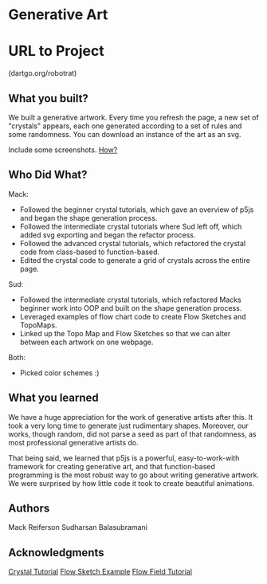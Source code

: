 # Generative Art

# URL to Project
(dartgo.org/robotrat)

## What you built? 

We built a generative artwork. Every time you refresh the page, a new set of "crystals" appears, each one generated according to a set of rules and some randomness. You can download an instance of the art as an svg.

Include some screenshots.
[How?](https://help.github.com/articles/about-readmes/#relative-links-and-image-paths-in-readme-files)

## Who Did What?

Mack:
* Followed the beginner crystal tutorials, which gave an overview of p5js and began the shape generation process.
* Followed the intermediate crystal tutorials where Sud left off, which added svg exporting and began the refactor process.
* Followed the advanced crystal tutorials, which refactored the crystal code from class-based to function-based.
* Edited the crystal code to generate a grid of crystals across the entire page.

Sud:
* Followed the intermediate crystal tutorials, which refactored Macks beginner work into OOP and built on the shape generation process.
* Leveraged examples of flow chart code to create Flow Sketches and TopoMaps.
* Linked up the Topo Map and Flow Sketches so that we can alter between each artwork on one webpage.

Both:
* Picked color schemes :)

## What you learned

We have a huge appreciation for the work of generative artists after this. It took a very long time to generate just rudimentary shapes. Moreover, our works, though random, did not parse a seed as part of that randomness, as most professional generative artists do.

That being said, we learned that p5js is a powerful, easy-to-work-with framework for creating generative art, and that function-based programming is the most robust way to go about writing generative artwork. We were surprised by how little code it took to create beautiful animations.

## Authors

Mack Reiferson
Sudharsan Balasubramani

## Acknowledgments

[Crystal Tutorial](https://www.youtube.com/playlist?list=PLyRZnpOSgMj3K8AV2I6UldnvTj6d_Zrf0)
[Flow Sketch Example](https://editor.p5js.org/ada10086/sketches/r1gmVaE07)
[Flow Field Tutorial](https://www.youtube.com/watch?v=1-QXuR-XX_s)
